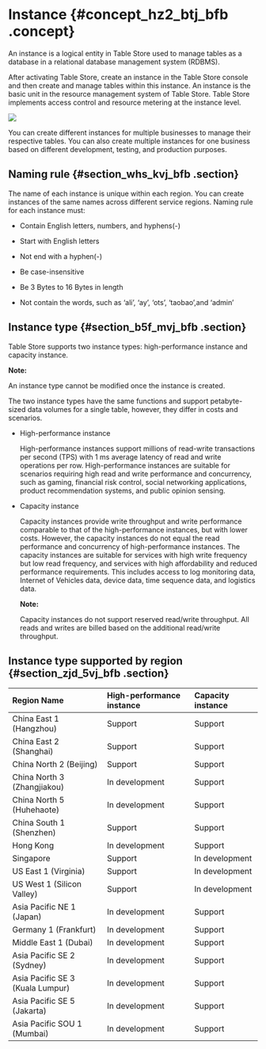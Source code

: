 # Instance {#concept_hz2_btj_bfb .concept}

An instance is a logical entity in Table Store used to manage tables as a database in a relational database management system \(RDBMS\).

After activating Table Store, create an instance in the Table Store console and then create and manage tables within this instance. An instance is the basic unit in the resource management system of Table Store. Table Store implements access control and resource metering at the instance level.

![](http://static-aliyun-doc.oss-cn-hangzhou.aliyuncs.com/assets/img/20250/153957510611543_en-US.jpg)

You can create different instances for multiple businesses to manage their respective tables. You can also create multiple instances for one business based on different development, testing, and production purposes.

## Naming rule {#section_whs_kvj_bfb .section}

The name of each instance is unique within each region. You can create instances of the same names across different service regions. Naming rule for each instance must:

-   Contain English letters, numbers, and hyphens\(-\)

-   Start with English letters

-   Not end with a hyphen\(-\)

-   Be case-insensitive

-   Be 3 Bytes to 16 Bytes in length

-   Not contain the words, such as ‘ali’, ‘ay’, ‘ots’, ‘taobao’,and ‘admin’


## Instance type {#section_b5f_mvj_bfb .section}

Table Store supports two instance types: high-performance instance and capacity instance.

**Note:** 

An instance type cannot be modified once the instance is created.

The two instance types have the same functions and support petabyte-sized data volumes for a single table, however, they differ in costs and scenarios.

-   High-performance instance

    High-performance instances support millions of read-write transactions per second \(TPS\) with 1 ms average latency of read and write operations per row. High-performance instances are suitable for scenarios requiring high read and write performance and concurrency, such as gaming, financial risk control, social networking applications, product recommendation systems, and public opinion sensing.

-   Capacity instance

    Capacity instances provide write throughput and write performance comparable to that of the high-performance instances, but with lower costs. However, the capacity instances do not equal the read performance and concurrency of high-performance instances. The capacity instances are suitable for services with high write frequency but low read frequency, and services with high affordability and reduced performance requirements. This includes access to log monitoring data, Internet of Vehicles data, device data, time sequence data, and logistics data.

    **Note:** 

    Capacity instances do not support reserved read/write throughput. All reads and writes are billed based on the additional read/write throughput.


## Instance type supported by region {#section_zjd_5vj_bfb .section}

|Region Name|High-performance instance|Capacity instance|
|:----------|:------------------------|:----------------|
|China East 1 \(Hangzhou\)|Support|Support|
|China East 2 \(Shanghai\)|Support|Support|
|China North 2 \(Beijing\)|Support|Support|
|China North 3 \(Zhangjiakou\)|In development|Support|
|China North 5 \(Huhehaote\)|In development|Support|
|China South 1 \(Shenzhen\)|Support|Support|
|Hong Kong|In development|Support|
|Singapore|Support|In development|
|US East 1 \(Virginia\)|Support|In development|
|US West 1 \(Silicon Valley\)|Support|In development|
|Asia Pacific NE 1 \(Japan\)|In development|Support|
|Germany 1 \(Frankfurt\)|In development|Support|
|Middle East 1 \(Dubai\)|In development|Support|
|Asia Pacific SE 2 \(Sydney\)|In development|Support|
|Asia Pacific SE 3 \(Kuala Lumpur\)|In development|Support|
|Asia Pacific SE 5 \(Jakarta\)|In development|Support|
|Asia Pacific SOU 1 \(Mumbai\)|In development|Support|

